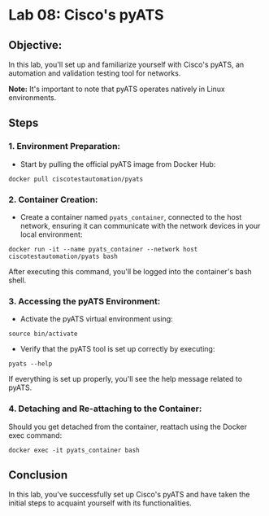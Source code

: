# Lab 08: Cisco's pyATS

## Objective:

In this lab, you'll set up and familiarize yourself with Cisco's pyATS, an automation and validation testing tool for networks.

**Note:** It's important to note that pyATS operates natively in Linux environments.

## Steps

### 1. **Environment Preparation**:
- Start by pulling the official pyATS image from Docker Hub:
```
docker pull ciscotestautomation/pyats
```

### 2. **Container Creation**:
- Create a container named `pyats_container`, connected to the host network, ensuring it can communicate with the network devices in your local environment:
```
docker run -it --name pyats_container --network host ciscotestautomation/pyats bash
```
After executing this command, you'll be logged into the container's bash shell.

### 3. **Accessing the pyATS Environment**:
- Activate the pyATS virtual environment using:
```
source bin/activate
```
- Verify that the pyATS tool is set up correctly by executing:
```
pyats --help
```
If everything is set up properly, you'll see the help message related to pyATS.

### 4. **Detaching and Re-attaching to the Container**:
Should you get detached from the container, reattach using the Docker exec command:
```
docker exec -it pyats_container bash
```

## Conclusion

In this lab, you've successfully set up Cisco's pyATS and have taken the initial steps to acquaint yourself with its functionalities.